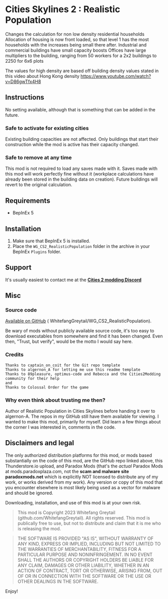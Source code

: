 # Cities Skylines 2 : Realistic Population

Changes the calculation for non low density residential households
Allocation of housing is now front loaded, so that level 1 has the most households with the increases being small there after.
Industrial and commercial buildings have small capacity boosts
Offices have large multipliers to the building, ranging from 50 workers for a 2x2 buildings to 2250 for 6x6 plots

The values for high density are based off building density values stated in this video about Hong Kong density
https://www.youtube.com/watch?v=D86gwTfx4H8


## Instructions
No setting available, although that is something that can be added in the future.

### Safe to activate for existing cities
Existing building capacities are not affected. Only buildings that start their construction while the mod is active has their capacity changed.

### Safe to remove at any time
This mod is not required to load any saves made with it.  Saves made with this mod will work perfectly fine without it (workplace calculations have already been stored in the building data on creation). Future buildings will revert to the original calculation.

## Requirements
- BepInEx 5

## Installation
1. Make sure that BepInEx 5 is installed.
1. Place the `WG_CS2_RealisticPopulation` folder in the archive in your BepInEx `Plugins` folder.

## Support
It's usually easiest to contact me at the [**Cities 2 modding Discord**](https://discord.gg/vNGN82Dgc7)

## Misc

### Source code
[Available on GitHub](https://github.com/WhitefangGreytail/WG_CS2_RealisticPopulation) (
WhitefangGreytail/WG_CS2_RealisticPopulation).

Be wary of mods without publicly available source code, it's too easy to download executables from somewhere and find it has been changed. Even then, "Trust, but verify", would be the motto I would say here.

### Credits
    Thanks to captain_on_coit for the Git repo template
    Thanks to algernon_A for letting me use this readme template
    Thanks to 89pleasure, optimus-code and Rebecca and the Cities2Modding community for their help
    and
    Thanks to Colossal Order for the game


### Why even think about trusting me then?
Author of Realistic Population in Cities Skylines before handing it over to algernon-A. The repos in my GitHub still have them available for viewing.
I wanted to make this mod, primarily for myself. Did learn a few things about the corner I was interested in, comments in the code.

## Disclaimers and legal
The only authorized distribution platforms for this mod, or mods based substantially on the code of this mod, are the GitHub repo linked above, this Thunderstore.io upload, and Paradox Mods (that's the *actual* Paradox Mods at mods.paradoxplaza.com, not the **scam and malware site paradoxmods.net** which is explicitly NOT licensed to distribute any of my work, or works derived from my work).  Any version or copy of this mod that you encounter elsewhere is most likely being used as a vector for malware and should be ignored.

Downloading, installation, and use of this mod is at your own risk.

>This mod is Copyright 2023 Whitefang Greytail (github.com/WhitefangGreytail).  All rights reserved. This mod is publically free to use, but not to distribute and claim that it is me who is releasing the mod.

>THE SOFTWARE IS PROVIDED "AS IS", WITHOUT WARRANTY OF ANY KIND, EXPRESS OR IMPLIED, INCLUDING BUT NOT LIMITED TO THE WARRANTIES OF MERCHANTABILITY, FITNESS FOR A PARTICULAR PURPOSE AND NONINFRINGEMENT. IN NO EVENT SHALL THE AUTHORS OR COPYRIGHT HOLDERS BE LIABLE FOR ANY CLAIM, DAMAGES OR OTHER LIABILITY, WHETHER IN AN ACTION OF CONTRACT, TORT OR OTHERWISE, ARISING FROM, OUT OF OR IN CONNECTION WITH THE SOFTWARE OR THE USE OR OTHER DEALINGS IN THE SOFTWARE.

Enjoy!